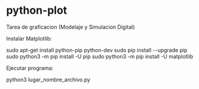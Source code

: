 # python-plot
Tarea de graficacion (Modelaje y Simulacion Digital)

Instalar Matplotlib:

sudo apt-get install python-pip python-dev
sudo pip install --upgrade pip
sudo python3 -m pip install -U pip
sudo python3 -m pip install -U matplotlib

Ejecutar programa:

python3 lugar_nombre_archivo.py
